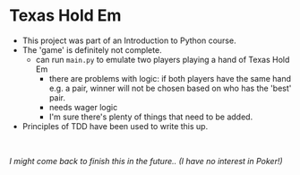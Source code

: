 # Texas Hold Em
- This project was part of an Introduction to Python course.
- The 'game' is definitely not complete.
  - can run `main.py` to emulate two players playing a hand of Texas Hold Em<br>
    - there are problems with logic: if both players have the same hand e.g. a pair, winner will not be chosen based on who has the 'best' pair.
    - needs wager logic
    - I'm sure there's plenty of things that need to be added.<br>
- Principles of TDD have been used to write this up.
<br>


*I might come back to finish this in the future.. (I have no interest in Poker!)*
